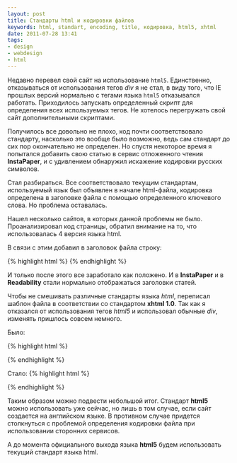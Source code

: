 ```yaml
---
layout: post
title: Стандарты html и кодировки файлов
keywords: html, standart, encoding, title, кодировка, html5, xhtml
date: 2011-07-28 13:41
tags:
- design
- webdesign
- html
---
```

Недавно перевел свой сайт на использование `html5`. Единственно, отказываться от использования тегов *div* я не стал, в виду того, что IE прошлых версий нормально с тегами языка `html5` отказывался работать. Приходилось запускать определенный скрипт для определения всех используемых тегов. Не хотелось перегружать свой сайт дополнительными скриптами.

Получилось все довольно не плохо, код почти соответствовало стандарту, насколько это вообще было возможно, ведь сам стандарт до сих пор окончательно не определен. Но спустя некоторое время я попытался добавить свою статью в сервис отложенного чтения **InstaPaper**, и с удивлением обнаружил  искажение кодировки русских символов.

Стал разбираться. Все соответствовало текущим стандартам, используемый язык был объявлен в начале html-файла, кодировка определена в заголовке файла с помощью определенного ключевого слова. Но проблема оставалась.

Нашел несколько сайтов, в которых данной проблемы не было. Проанализировал код страницы, обратил внимание на то, что использовалась 4 версия языка html.

В связи с этим добавил в заголовок файла строку:

{% highlight html %}
<meta http-equiv="content-type" content="text/html; charset=UTF-8" />
{% endhighlight %}

И только после этого все заработало как положено. И в **InstaPaper** и в **Readability** стали нормально отображаться заголовки статей.

Чтобы не смешивать различные стандарты языка *html*, переписал шаблон файла в соответствии со стандартом **xhtml 1.0**. Так как я отказался от использования тегов *html5* и использовал обычные *div*, изменять пришлось совсем немного.

Было:

{% highlight html %}
<!DOCTYPE HTML>
<html lang="ru">
<head>
    <meta charset="UTF-8">
    <title></title>
</head>
<body>

</body>
</html>
{% endhighlight %}

Стало:
{% highlight html %}
<!DOCTYPE html PUBLIC "-//W3C//DTD XHTML 1.0 Transitional//EN" "http://www.w3.org/TR/xhtml1/DTD/xhtml1-transitional.dtd">
<html xmlns="http://www.w3.org/1999/xhtml" xml:lang="ru" lang="ru_RU">
<head>
    <meta http-equiv="Content-Type" content="text/html;charset=UTF-8" />
    <title></title>
</head>
<body>

</body>
</html>
{% endhighlight %}

Таким образом можно подвести небольшой итог. Стандарт **html5** можно использовать уже сейчас, но лишь в том случае, если сайт создается на английском языке. В противном случае придется столкнуться с проблемой определения кодировки файла при использовании сторонних сервисов.

А до момента официального выхода языка **html5** будем использовать текущий стандарт языка html.
